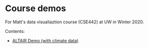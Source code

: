 # Course demos

For Matt's data visualiaztion course (CSE442) at UW in Winter 2020.

Contents:
- [ALTAIR Demo (with climate data)](./altair)

